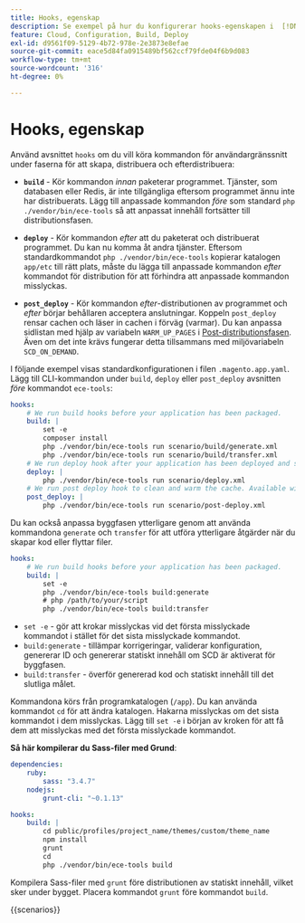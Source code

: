 ```yaml
---
title: Hooks, egenskap
description: Se exempel på hur du konfigurerar hooks-egenskapen i  [!DNL Commerce] programmets konfigurationsfil.
feature: Cloud, Configuration, Build, Deploy
exl-id: d9561f09-5129-4b72-978e-2e3873e8efae
source-git-commit: eace5d84fa0915489bf562ccf79fde04f6b9d083
workflow-type: tm+mt
source-wordcount: '316'
ht-degree: 0%

---
```


# Hooks, egenskap

Använd avsnittet `hooks` om du vill köra kommandon för användargränssnitt under faserna för att skapa, distribuera och efterdistribuera:

- **`build`** - Kör kommandon _innan_ paketerar programmet. Tjänster, som databasen eller Redis, är inte tillgängliga eftersom programmet ännu inte har distribuerats. Lägg till anpassade kommandon _före_ som standard `php ./vendor/bin/ece-tools` så att anpassat innehåll fortsätter till distributionsfasen.

- **`deploy`** - Kör kommandon _efter_ att du paketerat och distribuerat programmet. Du kan nu komma åt andra tjänster. Eftersom standardkommandot `php ./vendor/bin/ece-tools` kopierar katalogen `app/etc` till rätt plats, måste du lägga till anpassade kommandon _efter_ kommandot för distribution för att förhindra att anpassade kommandon misslyckas.

- **`post_deploy`** - Kör kommandon _efter_-distributionen av programmet och _efter_ börjar behållaren acceptera anslutningar. Koppeln `post_deploy` rensar cachen och läser in cachen i förväg (varmar). Du kan anpassa sidlistan med hjälp av variabeln `WARM_UP_PAGES` i [Post-distributionsfasen](../environment/variables-post-deploy.md). Även om det inte krävs fungerar detta tillsammans med miljövariabeln `SCD_ON_DEMAND`.

I följande exempel visas standardkonfigurationen i filen `.magento.app.yaml`. Lägg till CLI-kommandon under `build`, `deploy` eller `post_deploy` avsnitten _före_ kommandot `ece-tools`:

```yaml
hooks:
    # We run build hooks before your application has been packaged.
    build: |
        set -e
        composer install
        php ./vendor/bin/ece-tools run scenario/build/generate.xml
        php ./vendor/bin/ece-tools run scenario/build/transfer.xml
    # We run deploy hook after your application has been deployed and started.
    deploy: |
        php ./vendor/bin/ece-tools run scenario/deploy.xml
    # We run post deploy hook to clean and warm the cache. Available with ECE-Tools 2002.0.10.
    post_deploy: |
        php ./vendor/bin/ece-tools run scenario/post-deploy.xml
```

Du kan också anpassa byggfasen ytterligare genom att använda kommandona `generate` och `transfer` för att utföra ytterligare åtgärder när du skapar kod eller flyttar filer.

```yaml
hooks:
    # We run build hooks before your application has been packaged.
    build: |
        set -e
        php ./vendor/bin/ece-tools build:generate
        # php /path/to/your/script
        php ./vendor/bin/ece-tools build:transfer
```

- `set -e` - gör att krokar misslyckas vid det första misslyckade kommandot i stället för det sista misslyckade kommandot.
- `build:generate` - tillämpar korrigeringar, validerar konfiguration, genererar ID och genererar statiskt innehåll om SCD är aktiverat för byggfasen.
- `build:transfer` - överför genererad kod och statiskt innehåll till det slutliga målet.

Kommandona körs från programkatalogen (`/app`). Du kan använda kommandot `cd` för att ändra katalogen. Hakarna misslyckas om det sista kommandot i dem misslyckas. Lägg till `set -e` i början av kroken för att få dem att misslyckas med det första misslyckade kommandot.

**Så här kompilerar du Sass-filer med Grund**:

```yaml
dependencies:
    ruby:
        sass: "3.4.7"
    nodejs:
        grunt-cli: "~0.1.13"

hooks:
    build: |
        cd public/profiles/project_name/themes/custom/theme_name
        npm install
        grunt
        cd
        php ./vendor/bin/ece-tools build
```

Kompilera Sass-filer med `grunt` före distributionen av statiskt innehåll, vilket sker under bygget. Placera kommandot `grunt` före kommandot `build`.

{{scenarios}}
